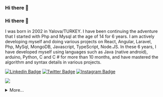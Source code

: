 ### Hi there 👋
<!--
**H4Sec/H4Sec** is a ✨ _special_ ✨ repository because its `README.md` (this file) appears on your GitHub profile. -->
### Hi there 👋

I was born in 2002 in Yalova/TURKEY. I have been continuing the adventure that I started with Php and Mysql at the age of 14 for 6 years. I am actively developing myself and doing various projects on React, Angular, Laravel, Php, MySql, MongoDB, Javascript, TypeScript, Node.JS. In these 6 years, I have developed myself using languages ​​such as Java (native android), arduino, Python, C and C # for more than 10 months, and have mastered the algorithm and syntax details in various projects.

[![Linkedin Badge](https://img.shields.io/badge/SercanEsiktas-gray?style=for-the-badge&logo=linkedin)](https://www.linkedin.com/in/sercanesiktas/)
[![Twitter Badge](https://img.shields.io/badge/SercanEsiktas-gray?style=for-the-badge&logo=twitter)](https://twitter.com/sercanesiktas/)
[![Instagram Badge](https://img.shields.io/badge/SercanEsiktas-gray?style=for-the-badge&logo=instagram)](https://instagram.com/sercanesiktas)

![](https://komarev.com/ghpvc/?username=sercanesiktas&color=green)
<details>
  <summary>More...</summary>
  <img src="https://github-readme-stats.vercel.app/api?username=h4sec&show_icons=true&count_private=true&theme=dark&include_all_commits=true&line_height=28&theme=dark" style="width: 50%;"/>
       </details>

